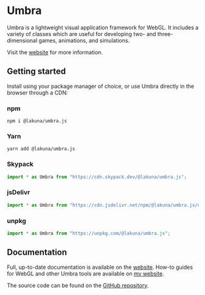 # Umbra

Umbra is a lightweight visual application framework for WebGL. It includes a variety of classes which are useful for developing two- and three-dimensional games, animations, and simulations.

Visit the [website](https://umbra.lakuna.pw) for more information.

## Getting started

Install using your package manager of choice, or use Umbra directly in the browser through a CDN:

### npm

```
npm i @lakuna/umbra.js
```

### Yarn

```
yarn add @lakuna/umbra.js
```

### Skypack

```js
import * as Umbra from "https://cdn.skypack.dev/@lakuna/umbra.js";
```

### jsDelivr

```js
import * as Umbra from "https://cdn.jsdelivr.net/npm/@lakuna/umbra.js/dist/index.min.js";
```

### unpkg

```js
import * as Umbra from "https://unpkg.com/@lakuna/umbra.js";
```

## Documentation

Full, up-to-date documentation is available on the [website](https://umbra.lakuna.pw). How-to guides for WebGL and other Umbra tools are available on [my website](https://lakuna.pw).

The source code can be found on the [GitHub repository](https://github.com/Lakuna/Umbra).